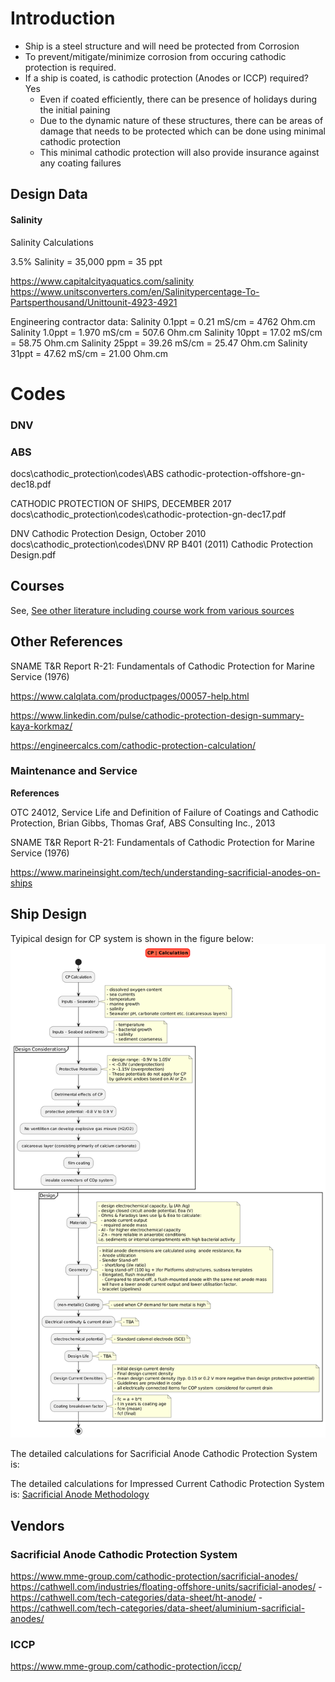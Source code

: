 # Introduction

- Ship is a steel structure and will need be protected from Corrosion
- To prevent/mitigate/minimize corrosion from occuring cathodic protection is required.
- If a ship is coated, is cathodic protection (Anodes or ICCP) required? Yes
  - Even if coated efficiently, there can be presence of holidays during the initial paining
  - Due to the dynamic nature of these structures, there can be areas of damage that needs to be protected which can be done using minimal cathodic protection
  - This minimal cathodic protection will also provide insurance against any coating failures

## Design Data

#### Salinity

Salinity Calculations

3.5% Salinity = 35,000 ppm = 35 ppt

<https://www.capitalcityaquatics.com/salinity>
<https://www.unitsconverters.com/en/Salinitypercentage-To-Partsperthousand/Unittounit-4923-4921>

Engineering contractor data:
Salinity 0.1ppt =  0.21  mS/cm = 4762  Ohm.cm
Salinity 1.0ppt = 1.970 mS/cm = 507.6 Ohm.cm
Salinity 10ppt  = 17.02 mS/cm = 58.75 Ohm.cm
Salinity 25ppt  = 39.26 mS/cm = 25.47 Ohm.cm
Salinity 31ppt  = 47.62 mS/cm = 21.00 Ohm.cm

# Codes

### DNV

### ABS

docs\cathodic_protection\codes\ABS cathodic-protection-offshore-gn-dec18.pdf

CATHODIC PROTECTION OF SHIPS, DECEMBER 2017
docs\cathodic_protection\codes\cathodic-protection-gn-dec17.pdf

DNV Cathodic Protection Design, October 2010
docs\cathodic_protection\codes\DNV RP B401 (2011) Cathodic Protection Design.pdf

## Courses

See, [See other literature including course work from various sources](literature)

## Other References

SNAME T&R Report R-21: Fundamentals of Cathodic Protection for Marine Service (1976)

<https://www.calqlata.com/productpages/00057-help.html>

<https://www.linkedin.com/pulse/cathodic-protection-design-summary-kaya-korkmaz/>

<https://engineercalcs.com/cathodic-protection-calculation/>

### Maintenance and Service

**References**

OTC 24012, Service Life and Definition of Failure of Coatings and Cathodic Protection, Brian Gibbs, Thomas Graf, ABS Consulting Inc., 2013

SNAME T&R Report R-21: Fundamentals of Cathodic Protection for Marine Service (1976)

<https://www.marineinsight.com/tech/understanding-sacrificial-anodes-on-ships>

## Ship Design

Tyipical design for CP system is shown in the figure below:
<img src="cp_calculation.png" width=auto, height=auto/>

The detailed calculations for Sacrificial Anode Cathodic Protection System is:

The detailed calculations for Impressed Current Cathodic Protection System is:
[Sacrificial Anode Methodology](sacrificial_anode.md)

## Vendors

### Sacrificial Anode Cathodic Protection System

<https://www.mme-group.com/cathodic-protection/sacrificial-anodes/>
<https://cathwell.com/industries/floating-offshore-units/sacrificial-anodes/>
    - <https://cathwell.com/tech-categories/data-sheet/ht-anode/>
    - <https://cathwell.com/tech-categories/data-sheet/aluminium-sacrificial-anodes/>

### ICCP

<https://www.mme-group.com/cathodic-protection/iccp/>

